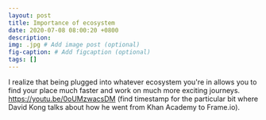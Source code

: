 ```yaml
---
layout: post
title: Importance of ecosystem
date: 2020-07-08 08:00:20 +0800
description: 
img: .jpg # Add image post (optional)
fig-caption: # Add figcaption (optional)
tags: []
---
```


I realize that being plugged into whatever ecosystem you're in allows you to find your place much faster and work on much more exciting journeys. https://youtu.be/0oUMzwacsDM (find timestamp for the particular bit where David Kong talks about how he went from Khan Academy to Frame.io).
